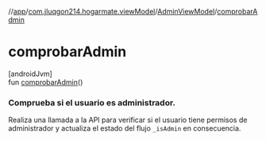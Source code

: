 //[app](../../../index.md)/[com.jluqgon214.hogarmate.viewModel](../index.md)/[AdminViewModel](index.md)/[comprobarAdmin](comprobar-admin.md)

# comprobarAdmin

[androidJvm]\
fun [comprobarAdmin](comprobar-admin.md)()

###  Comprueba si el usuario es administrador.

Realiza una llamada a la API para verificar si el usuario tiene permisos de administrador y actualiza el estado del flujo `_isAdmin` en consecuencia.
